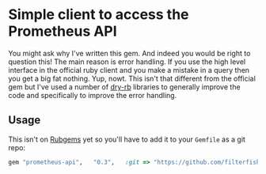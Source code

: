 # Simple client to access the Prometheus API

You might ask why I've written this gem. And indeed you would be right to
question this! The main reason is error handling. If you use the high level
interface in the official ruby client and you make a mistake in a query then
you get a big fat nothing. Yup, nowt. This isn't that different from the official
gem but I've used a number of [dry-rb](https://dry-rb.org/) libraries to
generally improve the code and specifically to improve the error handling.


## Usage

This isn't on [Rubgems](https://rubygems.org) yet so you'll have to add it
to your `Gemfile` as a git repo:

```ruby
gem "prometheus-api",   "0.3",   :git => "https://github.com/filterfish/prometheus-api"
```
